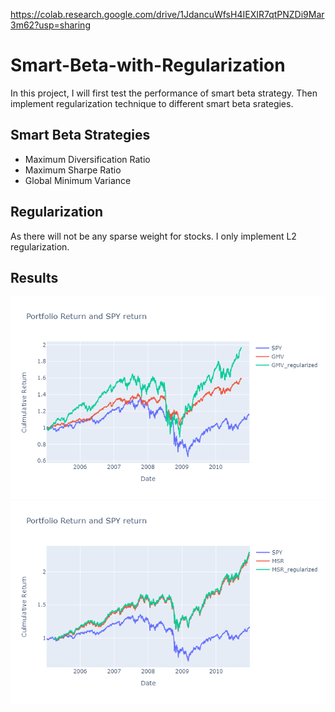 https://colab.research.google.com/drive/1JdancuWfsH4IEXIR7qtPNZDi9Mar3m62?usp=sharing

# Smart-Beta-with-Regularization
In this project, I will first test the performance of smart beta strategy. Then implement regularization technique to different smart beta srategies.

## Smart Beta Strategies
- Maximum Diversification Ratio
- Maximum Sharpe Ratio
- Global Minimum Variance

## Regularization
As there will not be any sparse weight for stocks. I only implement L2 regularization.

## Results
![GMV](https://github.com/heamabc/Smart-Beta-Regularization/blob/master/results/GMV.png?raw=true)
![MSR](https://github.com/heamabc/Smart-Beta-Regularization/blob/master/results/MSR.png?raw=true)
